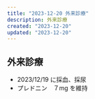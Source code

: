 ```yaml
---
title: "2023-12-20 外来診療"
description: 外来診療
created: "2023-12-20"
updated: "2023-12-20"
---
```


## 外来診療

- 2023/12/19 に採血、採尿
- プレドニン　７mg を維持
